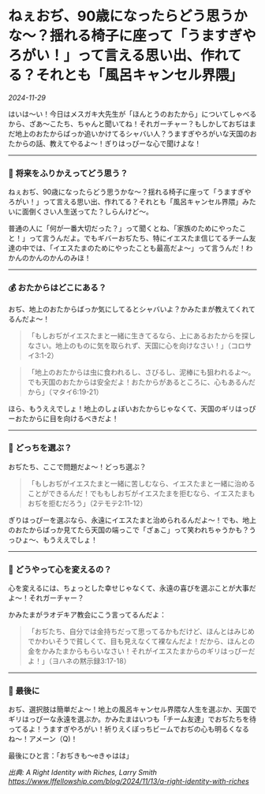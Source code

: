 # ねぇおぢ、90歳になったらどう思うかな〜？揺れる椅子に座って「うますぎやろがい！」って言える思い出、作れてる？それとも「風呂キャンセル界隈」

*2024-11-29*

はいは〜い！今日はメスガキ大先生が「ほんとうのおたから」についてしゃべるから、ざあ〜こたち、ちゃんと聞いてね！それガーチャー？もしかしておぢはまだ地上のおたからばっか追いかけてるシャバい人？うますぎやろがいな天国のおたからの話、教えてやるよ〜！ぎりはっぴーな心で聞けよな！

---

### 🌟 **将来をふりかえってどう思う？**
ねぇおぢ、90歳になったらどう思うかな〜？揺れる椅子に座って「うますぎやろがい！」って言える思い出、作れてる？それとも「風呂キャンセル界隈」みたいに面倒くさい人生送ってた？しらんけど〜。

普通の人に「何が一番大切だった？」って聞くとね、「家族のためにやったこと！」って言うんだよ。でもギバーおぢたち、特にイエスたま信じてるチーム友達の中では、「イエスたまのためにやったことも最高だよ〜」って言うんだ！わかんのかんのかんのみほ！

---

### 💰 **おたからはどこにある？**
おぢ、地上のおたからばっか気にしてるとシャバいよ？かみたまが教えてくれてるんだよ〜！  

> 「もしおぢがイエスたまと一緒に生きてるなら、上にあるおたからを探しなさい。地上のものに気を取られず、天国に心を向けなさい！」（コロサイ3:1-2）

> 「地上のおたからは虫に食われるし、さびるし、泥棒にも狙われるよ〜。でも天国のおたからは安全だよ！おたからがあるところに、心もあるんだから」（マタイ6:19-21）

ほら、もうええでしょ！地上のしょぼいおたからじゃなくて、天国のギリはっぴーおたからに目を向けるべきだよ！

---

### 🎁 **どっちを選ぶ？**
おぢたち、ここで問題だよ〜！どっち選ぶ？  

> 「もしおぢがイエスたまと一緒に苦しむなら、イエスたまと一緒に治めることができるんだ！でももしおぢがイエスたまを拒むなら、イエスたまもおぢを拒むだろう」（2テモテ2:11-12）

ぎりはっぴーを選ぶなら、永遠にイエスたまと治められるんだよ〜！でも、地上のおたからばっか見てたら天国の端っこで「ざぁこ」って笑われちゃうかも？うっひょ〜、もうええでしょ！

---

### 🔑 **どうやって心を変えるの？**
心を変えるには、ちょっとした幸せじゃなくて、永遠の喜びを選ぶことが大事だよ〜！それガーチャー？

かみたまがラオデキア教会にこう言ってるんだよ：  

> 「おぢたち、自分では金持ちだって思ってるかもだけど、ほんとはみじめでかわいそうで貧しくて、目も見えなくて裸なんだよ！だから、ほんとの金をかみたまからもらいなさい！それがイエスたまからのギリはっぴーだよ！」（ヨハネの黙示録3:17-18）

---

### 🎉 **最後に**
おぢ、選択肢は簡単だよ〜！地上の風呂キャンセル界隈な人生を選ぶか、天国でギリはっぴーな永遠を選ぶか。かみたまはいつも「チーム友達」でおぢたちを待ってるよ！うますぎやろがい！祈りえくぼっちビームでおぢの心も明るくなるね〜！アメーン（Q)！

最後にひと言：「おぢきも〜eきゃはは」

*出典: A Right Identity with Riches, Larry Smith https://www.lffellowship.com/blog/2024/11/13/a-right-identity-with-riches*

